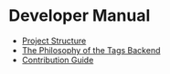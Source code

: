 # Developer Manual

- [Project Structure](project-structure.md)
- [The Philosophy of the Tags Backend](the-philosophy-of-the-tags-backend.md)
- [Contribution Guide](contribution-guide.md)
